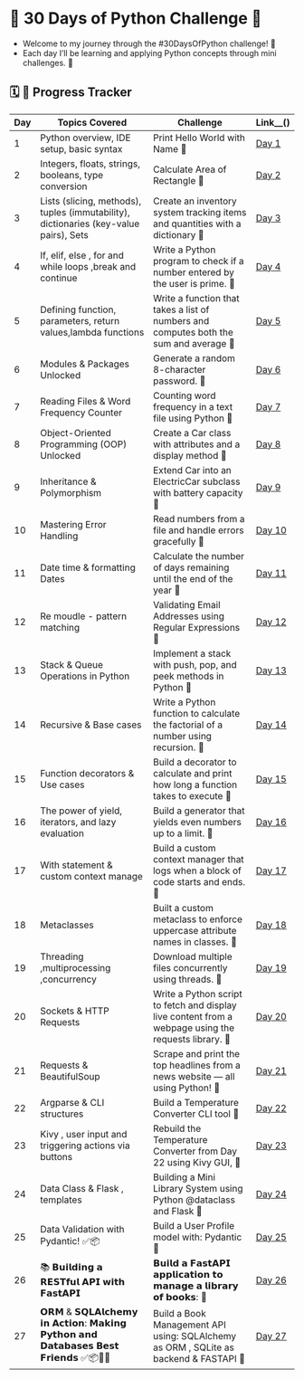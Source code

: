 # 🚀 30 Days of Python Challenge 🐍

- Welcome to my journey through the #30DaysOfPython challenge! 🐍
- Each day I’ll be learning and applying Python concepts through mini challenges. 🐍

## 🗓️ 🐍  Progress Tracker

| Day | Topics Covered | Challenge | Link__() |
|-----|----------------|-----------|------|
| 1   | Python overview, IDE setup, basic syntax | Print Hello World with Name 🐍 | [Day 1](https://github.com/krushna-nayak30101/30-Days-Python-Challenge/tree/main/Day%2001) |
| 2   | Integers, floats, strings, booleans, type conversion |  Calculate Area of Rectangle 🐍 | [Day 2](https://github.com/krushna-nayak30101/30-Days-Python-Challenge/tree/main/Day%2002) |
| 3   | Lists (slicing, methods), tuples (immutability), dictionaries (key-value pairs), Sets | Create an inventory system tracking items and quantities with a dictionary 🐍 | [Day 3](https://github.com/krushna-nayak30101/30-Days-Python-Challenge/tree/main/Day%2003) |
| 4   | If, elif, else , for and while loops ,break and continue  | Write a Python program to check if a number entered by the user is prime. 🐍 | [Day 4](https://github.com/krushna-nayak30101/30-Days-Python-Challenge/tree/main/Day%2004) |
| 5   | Defining function, parameters, return values,lambda functions | Write a function that takes a list of numbers and computes both the sum and average 🐍 | [Day 5](https://github.com/krushna-nayak30101/30-Days-Python-Challenge/tree/main/Day%2005) |
| 6   | Modules & Packages Unlocked | Generate a random 8-character password. 🐍 | [Day 6](https://github.com/krushna-nayak30101/30-Days-Python-Challenge/tree/main/Day%2006) |
| 7   | Reading Files & Word Frequency Counter | Counting word frequency in a text file using Python 🐍 | [Day 7](https://github.com/krushna-nayak30101/30-Days-Python-Challenge/tree/main/Day%2007) |
| 8   | Object-Oriented Programming (OOP) Unlocked | Create a Car class with attributes and a display method 🐍 | [Day 8](https://github.com/krushna-nayak30101/30-Days-Python-Challenge/tree/main/Day%2008) |
| 9   | Inheritance & Polymorphism | Extend Car into an ElectricCar subclass with battery capacity 🐍 | [Day 9](https://github.com/krushna-nayak30101/30-Days-Python-Challenge/tree/main/Day%2009) |
| 10  | Mastering Error Handling  | Read numbers from a file and handle errors gracefully 🐍 | [Day 10](https://github.com/krushna-nayak30101/30-Days-Python-Challenge/tree/main/Day%2010) |
| 11  | Date time & formatting Dates |  Calculate the number of days remaining until the end of the year 🐍 | [Day 11](https://github.com/krushna-nayak30101/30-Days-Python-Challenge/tree/main/Day%2011) |
| 12  | Re moudle - pattern matching |  Validating Email Addresses using Regular Expressions 🐍 | [Day 12](https://github.com/krushna-nayak30101/30-Days-Python-Challenge/tree/main/Day%2012) |
| 13  | Stack & Queue Operations in Python |  Implement a stack with push, pop, and peek methods in Python 🐍 | [Day 13](https://github.com/krushna-nayak30101/30-Days-Python-Challenge/tree/main/Day%2013) |
| 14  | Recursive & Base cases |  Write a Python function to calculate the factorial of a number using recursion. 🐍 | [Day 14](https://github.com/krushna-nayak30101/30-Days-Python-Challenge/tree/main/Day%2014) |
| 15  | Function decorators & Use cases |  Build a decorator to calculate and print how long a function takes to execute 🐍 | [Day 15](https://github.com/krushna-nayak30101/30-Days-Python-Challenge/tree/main/Day%2015) |
| 16  | The power of yield, iterators, and lazy evaluation |  Build a generator that yields even numbers up to a limit. 🐍 | [Day 16](https://github.com/krushna-nayak30101/30-Days-Python-Challenge/tree/main/Day%2016) |
| 17  | With statement & custom context manage | Build a custom context manager that logs when a block of code starts and ends. 🐍 | [Day 17](https://github.com/krushna-nayak30101/30-Days-Python-Challenge/tree/main/Day%2017) |
| 18  | Metaclasses | Built a custom metaclass to enforce uppercase attribute names in classes. 🐍 | [Day 18](https://github.com/krushna-nayak30101/30-Days-Python-Challenge/tree/main/Day%2018) |
| 19  | Threading ,multiprocessing ,concurrency | Download multiple files concurrently using threads. 🐍 | [Day 19](https://github.com/krushna-nayak30101/30-Days-Python-Challenge/tree/main/Day%2019) |
| 20  |  Sockets & HTTP Requests | Write a Python script to fetch and display live content from a webpage using the requests library. 🐍 | [Day 20](https://github.com/krushna-nayak30101/30-Days-Python-Challenge/tree/main/Day_20) |
| 21  |  Requests  & BeautifulSoup | Scrape and print the top headlines from a news website — all using Python! 🐍 | [Day 21](https://github.com/krushna-nayak30101/30-Days-Python-Challenge/tree/main/Day_21) |
| 22  | Argparse &  CLI structures  | Build a Temperature Converter CLI tool  🐍 | [Day 22](https://github.com/krushna-nayak30101/30-Days-Python-Challenge/tree/main/Day_22) |
| 23  | Kivy , user input and triggering actions via buttons  | Rebuild the Temperature Converter from Day 22 using Kivy GUI,  🐍 | [Day 23](https://github.com/krushna-nayak30101/30-Days-Python-Challenge/tree/main/Day_23) |
| 24  | Data Class & Flask , templates | Building a Mini Library System using Python @dataclass and Flask  🐍 | [Day 24](https://github.com/krushna-nayak30101/30-Days-Python-Challenge/tree/main/Day_24) |
| 25  | Data Validation with Pydantic! ✅📦 | Build a User Profile model with: Pydantic 🐍 | [Day 25](https://github.com/krushna-nayak30101/30-Days-Python-Challenge/tree/main/Day_25) |
| 26  | 📚 𝗕𝘂𝗶𝗹𝗱𝗶𝗻𝗴 𝗮 𝗥𝗘𝗦𝗧𝗳𝘂𝗹 𝗔𝗣𝗜 𝘄𝗶𝘁𝗵 𝗙𝗮𝘀𝘁𝗔𝗣𝗜 | 𝗕𝘂𝗶𝗹𝗱 𝗮 𝗙𝗮𝘀𝘁𝗔𝗣𝗜 𝗮𝗽𝗽𝗹𝗶𝗰𝗮𝘁𝗶𝗼𝗻 𝘁𝗼 𝗺𝗮𝗻𝗮𝗴𝗲 𝗮 𝗹𝗶𝗯𝗿𝗮𝗿𝘆 𝗼𝗳 𝗯𝗼𝗼𝗸𝘀: 🐍 | [Day 26](https://github.com/krushna-nayak30101/30-Days-Python-Challenge/tree/main/Day_26) |
| 27  | 𝗢𝗥𝗠 & 𝗦𝗤𝗟𝗔𝗹𝗰𝗵𝗲𝗺𝘆 𝗶𝗻 𝗔𝗰𝘁𝗶𝗼𝗻: 𝗠𝗮𝗸𝗶𝗻𝗴 𝗣𝘆𝘁𝗵𝗼𝗻 𝗮𝗻𝗱 𝗗𝗮𝘁𝗮𝗯𝗮𝘀𝗲𝘀 𝗕𝗲𝘀𝘁 𝗙𝗿𝗶𝗲𝗻𝗱𝘀  ✅📦💾🐍 | Build a Book Management API using: SQLAlchemy as ORM , SQLite as backend &  FASTAPI 🐍 | [Day 27](https://github.com/krushna-nayak30101/30-Days-Python-Challenge/tree/main/Day_27) |








